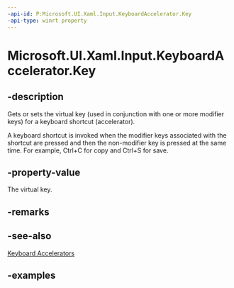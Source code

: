 ```yaml
---
-api-id: P:Microsoft.UI.Xaml.Input.KeyboardAccelerator.Key
-api-type: winrt property
---
```


<!-- Property syntax.
public VirtualKey Key { get;  set; }
-->

# Microsoft.UI.Xaml.Input.KeyboardAccelerator.Key

## -description
Gets or sets the virtual key (used in conjunction with one or more modifier keys) for a keyboard shortcut (accelerator).

A keyboard shortcut is invoked when the modifier keys associated with the shortcut are pressed and then the non-modifier key is pressed at the same time. For example, Ctrl+C for copy and Ctrl+S for save.

## -property-value
The virtual key.

## -remarks

## -see-also
[Keyboard Accelerators](/windows/uwp/design/input/keyboard-accelerators)

## -examples
